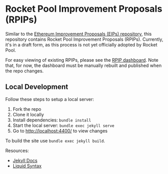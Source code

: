 # Rocket Pool Improvement Proposals (RPIPs)

Similar to the [Ethereum Improvement Proposals (EIPs) repository](https://github.com/ethereum/EIPs), this repository contains Rocket Pool Improvement Proposals (RPIPs). Currently, it's in a draft form, as this process is not yet officially adopted by Rocket Pool.

For easy viewing of existing RPIPs, please see the [RPIP dashboard](https://rpips.rocketpool.net/).
Note that, for now, the dashboard must be manually rebuilt and published when the repo changes.


## Local Development

Follow these steps to setup a local server:

1. Fork the repo
1. Clone it locally
1. Install dependencies: `bundle install`
1. Start the local server: `bundle exec jekyll serve`
1. Go to <http://localhost:4400/> to view changes

To build the site use `bundle exec jekyll build`.

Resources:

- [Jekyll Docs](https://jekyllrb.com/docs/)
- [Liquid Syntax](https://shopify.github.io/liquid/basics/introduction/)

